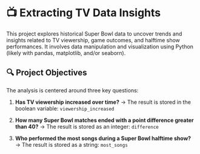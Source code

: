 # 📺 Extracting TV Data Insights

This project explores historical Super Bowl data to uncover trends and insights related to TV viewership, game outcomes, and halftime show performances. It involves data manipulation and visualization using Python (likely with pandas, matplotlib, and/or seaborn).

## 🔍 Project Objectives

The analysis is centered around three key questions:

1. **Has TV viewership increased over time?**
   → The result is stored in the boolean variable: `viewership_increased`

2. **How many Super Bowl matches ended with a point difference greater than 40?**
   → The result is stored as an integer: `difference`

3. **Who performed the most songs during a Super Bowl halftime show?**
   → The result is stored as a string: `most_songs`